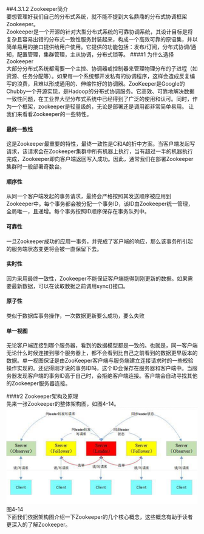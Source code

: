 ##4.3.1.2 Zookeeper简介  
要想管理好我们自己的分布式系统，就不能不提到大名鼎鼎的分布式协调框架Zookeeper。  
Zookeeper是一个开源的针对大型分布式系统的可靠协调系统，其设计目标是将复杂且容易出错的分布式一致性服务封装起来，构成一个高效可靠的原语集，并以简单易用的接口提供给用户使用。它提供的功能包括：发布/订阅，分布式协调/通知，配置管理，集群管理，主从协调，分布式锁等。
####1 为什么选择Zookeeper  
大部分分布式系统都需要一个主控、协调器或控制器来管理物理分布的子进程（如资源、任务分配等）。如果每一个系统都开发私有的协调程序，这样会造成反复编写的浪费，且难以形成通用的、伸缩性好的协调器。ZooKeeper是Google的Chubby一个开源实现，是Hadoop的分布式协调服务。它高效、可靠地解决数据一致性问题，在工业界大型分布式系统中已经得到了广泛的使用和认可。同时，作为一个框架，zookeeper是轻量级的，无论是部署还是调用都非常简单易用。
让我们来看看Zookeeper的一些特性。
#### 最终一致性  
这是Zookeeper最重要的特性，最终一致性是C和A的折中方案。当客户端发起写请求，该请求会在Zookeeper集群中所有机器上执行，当有超过一半的机器执行完成，Zookeeper即向客户端返回写入成功。因此，通常我们在部署Zookeeper集群时一般部署奇数台。
#### 顺序性  
从同一个客户端发起的事务请求，最终会严格按照其发送顺序被应用到Zookeeper中。每个事务都会被分配一个事务ID，该ID由Zookeeper统一管理，全局唯一，且递增。每个事务按照ID顺序保存在事务队列中。
#### 可靠性  
一旦Zookeeper成功的应用一事务，并完成了客户端的响应，那么该事务所引起的服务端状态变更将会被一直保留下去。
#### 实时性  
因为采用最终一致性，Zookeeper不能保证客户端能得到刚更新的数据。如果需要最新数据，可以在读取数据之前调用sync()接口。  
#### 原子性  
类似于数据库事务操作，一次数据更新要么成功，要么失败  
#### 单一视图  
无论客户端连接到哪个服务器，看到的数据模型都是一致的。也就是，同一客户端无论什么时候连接到哪个服务器上，都不会看到比自己之前看到的数据更早版本的数据。单一视图保证是由ZooKeeper客户端与服务端建立连接请求时的一些校验操作实现的。还记得刚才说的事务ID吗，这个ID会保存在服务器和客户端中。当服务器发现客户端的事务ID高于自己时，会拒绝客户端连接。客户端会自动寻找其他的Zookeeper服务器连接。

####2 Zookeeper架构及原理  
先来一张Zookeeper的整体架构图，如图4-14。  
![](/assets/Zookeeper架构.png)
图4-14  
下面我们依据架构图介绍一下Zookeeper的几个核心概念，这些概念有助于读者更深入的了解Zookeeper。  


